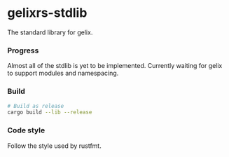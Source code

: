 # gelixrs-stdlib

The standard library for gelix.

### Progress

Almost all of the stdlib is yet to be implemented. Currently waiting for gelix to support
modules and namespacing.

### Build

``` bash
# Build as release
cargo build --lib --release
```

### Code style

Follow the style used by rustfmt.